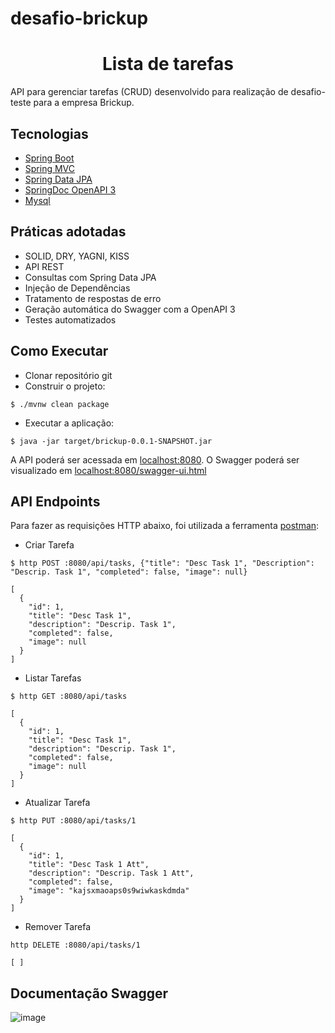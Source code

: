 # desafio-brickup
<h1 align="center">
  Lista de tarefas
</h1>

API para gerenciar tarefas (CRUD) desenvolvido para realização de desafio-teste para a empresa Brickup.

## Tecnologias
 
- [Spring Boot](https://spring.io/projects/spring-boot)
- [Spring MVC](https://docs.spring.io/spring-framework/reference/web/webmvc.html)
- [Spring Data JPA](https://spring.io/projects/spring-data-jpa)
- [SpringDoc OpenAPI 3](https://springdoc.org/v2/#spring-webflux-support)
- [Mysql](https://dev.mysql.com/downloads/)

## Práticas adotadas

- SOLID, DRY, YAGNI, KISS
- API REST
- Consultas com Spring Data JPA
- Injeção de Dependências
- Tratamento de respostas de erro
- Geração automática do Swagger com a OpenAPI 3
- Testes automatizados

## Como Executar

- Clonar repositório git
- Construir o projeto:
```
$ ./mvnw clean package
```
- Executar a aplicação:
```
$ java -jar target/brickup-0.0.1-SNAPSHOT.jar
```

A API poderá ser acessada em [localhost:8080](http://localhost:8080).
O Swagger poderá ser visualizado em [localhost:8080/swagger-ui.html](http://localhost:8080/swagger-ui.html)

## API Endpoints

Para fazer as requisições HTTP abaixo, foi utilizada a ferramenta [postman](https://www.postman.com/):

- Criar Tarefa 
```
$ http POST :8080/api/tasks, {"title": "Desc Task 1", "Description": "Descrip. Task 1", "completed": false, "image": null}

[
  {
    "id": 1,
    "title": "Desc Task 1",
    "description": "Descrip. Task 1",
    "completed": false,
    "image": null
  }
]
```

- Listar Tarefas
```
$ http GET :8080/api/tasks

[
  {
    "id": 1,
    "title": "Desc Task 1",
    "description": "Descrip. Task 1",
    "completed": false,
    "image": null
  }
]
```

- Atualizar Tarefa
```
$ http PUT :8080/api/tasks/1

[
  {
    "id": 1,
    "title": "Desc Task 1 Att",
    "description": "Descrip. Task 1 Att",
    "completed": false,
    "image": "kajsxmaoaps0s9wiwkaskdmda"
  }
]
```

- Remover Tarefa
```
http DELETE :8080/api/tasks/1

[ ]
```

## Documentação Swagger

![image](https://github.com/rafaaellguimaraes/desafio-brickup/assets/52210750/d5cdeab7-c23c-4783-b813-ac35b65292fd)
